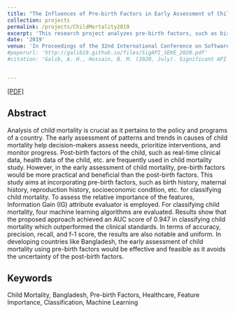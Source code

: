 ```yaml
---
title: "The Influences of Pre-birth Factors in Early Assessment of Child Mortality using Machine Learning Techniques)"
collection: projects
permalink: /projects/ChildMortality2019
excerpt: 'This research project analyzes pre-birth factors, such as birth history, maternal history, reproduction history, socio-economic condition, etc. for the early classification of child mortality. Manuscript in Preparation.'
date: '2019'
venue: 'In Proceedings of the 32nd International Conference on Software Engineering Knowledge Engineering, 2020 (SEKE 2020)'
#paperurl: 'http://galib19.github.io/files/SigAPI_SEKE_2020.pdf'
#citation: 'Galib, A. H., Hossain, B. M. (2020, July). Significant API Calls in Android Malware Detection (Using Feature Selection Techniques and Correlation Based Feature Elimination). In Proceedings of the 32nd International Conference on Software Engineering Knowledge Engineering (pp.566-571).'


---
```


[[PDF]](http://galib19.github.io/files/ChildMortality2019.pdf)
## Abstract 

Analysis of child mortality is crucial as it pertains to the policy and programs of a
country. The early assessment of patterns and trends in causes of child mortality
help decision-makers assess needs, prioritize interventions, and monitor progress.
Post-birth factors of the child, such as real-time clinical data, health data of the
child, etc. are frequently used in child mortality study. However, in the early
assessment of child mortality, pre-birth factors would be more practical and
beneficial than the post-birth factors. This study aims at incorporating pre-birth
factors, such as birth history, maternal history, reproduction history, socioeconomic condition, etc. for classifying child mortality. To assess the relative
importance of the features, Information Gain (IG) attribute evaluator is employed.
For classifying child mortality, four machine learning algorithms are evaluated.
Results show that the proposed approach achieved an AUC score of 0.947 in
classifying child mortality which outperformed the clinical standards. In terms of
accuracy, precision, recall, and f-1 score, the results are also notable and uniform.
In developing countries like Bangladesh, the early assessment of child mortality
using pre-birth factors would be effective and feasible as it avoids the uncertainty
of the post-birth factors.

## Keywords 

Child Mortality, Bangladesh, Pre-birth Factors, Healthcare, Feature
Importance, Classification, Machine Learning